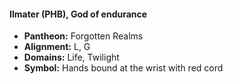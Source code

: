 #### Ilmater (PHB), God of endurance
- **Pantheon:** Forgotten Realms
- **Alignment:** L, G
- **Domains:** Life, Twilight
- **Symbol:** Hands bound at the wrist with red cord